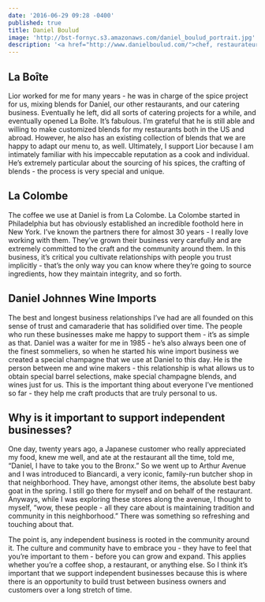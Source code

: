 ```yaml
---
date: '2016-06-29 09:28 -0400'
published: true
title: Daniel Boulud
image: 'http://bst-fornyc.s3.amazonaws.com/daniel_boulud_portrait.jpg'
description: '<a href="http://www.danielboulud.com/">chef, restaurateur</a>'
---
```

## La Boîte

Lior worked for me for many years - he was in charge of the spice project for us, mixing blends for Daniel, our other restaurants, and our catering business. Eventually he left, did all sorts of catering projects for a while, and eventually opened La Boîte. It’s fabulous. I’m grateful that he is still able and willing to make customized blends for my restaurants both in the US and abroad. However, he also has an existing collection of blends that we are happy to adapt our menu to, as well. Ultimately, I support Lior because I am intimately familiar with his impeccable reputation as a cook and individual. He’s extremely particular about the sourcing of his spices, the crafting of blends - the process is very special and unique.

## La Colombe

The coffee we use at Daniel is from La Colombe. La Colombe started in Philadelphia but has obviously established an incredible foothold here in New York. I’ve known the partners there for almost 30 years - I really love working with them. They’ve grown their business very carefully and are extremely committed to the craft and the community around them. In this business, it’s critical you cultivate relationships with people you trust implicitly - that’s the only way you can know where they’re going to source ingredients, how they maintain integrity, and so forth. 

## Daniel Johnnes Wine Imports

The best and longest business relationships I’ve had are all founded on this sense of trust and camaraderie that has solidified over time. The people who run these businesses make me happy to support them - it’s as simple as that. Daniel was a waiter for me in 1985 - he’s also always been one of the finest sommeliers, so when he started his wine import business we created a special champagne that we use at Daniel to this day. He is the person between me and wine makers - this relationship is what allows us to obtain special barrel selections, make special champagne blends, and wines just for us. This is the important thing about everyone I’ve mentioned so far - they help me craft products that are truly personal to us. 

## Why is it important to support independent businesses?

One day, twenty years ago, a Japanese customer who really appreciated my food, knew me well, and ate at the restaurant all the time, told me, “Daniel, I have to take you to the Bronx.” So we went up to Arthur Avenue and I was introduced to Biancardi, a very iconic, family-run butcher shop in that neighborhood. They have, amongst other items, the absolute best baby goat in the spring. I still go there for myself and on behalf of the restaurant. Anyways, while I was exploring these stores along the avenue, I thought to myself, “wow, these people - all they care about is maintaining tradition and community in this neighborhood.” There was something so refreshing and touching about that.

The point is, any independent business is rooted in the community around it. The culture and community have to embrace you - they have to feel that you’re important to them - before you can grow and expand. This applies whether you’re a coffee shop, a restaurant, or anything else. So I think it’s important that we support independent businesses because this is where there is an opportunity to build trust between business owners and customers over a long stretch of time.
